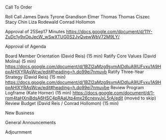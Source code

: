 Call To Order

Roll Call
James Davis
Tyrone Grandison
Elmer Thomas
Thomas Ciszec
Stacy Chin
Liza Rodewald
Conrad Hollomon

Approval of 25Sep17 Minutes
https://docs.google.com/document/d/11Y-ZuDc1y9xOpJecW_wSwXTUG0S2JvQvewWbV72M9LY/

Approval of Agenda


Board Member Orientation (David Reis) (15 min)
Ratify Core Values (David Molina) (5 min) 
https://docs.google.com/document/d/1BZI2aMzg9symAlDdIuA9lUFvxu1A9HpxAHlXYRAsWcw/edit#heading=h.do99ei7nmuvb
Ratify Three-Year Strategy (David Reis) (15 min) 
https://docs.google.com/document/d/1BZI2aMzg9symAlDdIuA9lUFvxu1A9HpxAHlXYRAsWcw/edit#heading=h.do99ei7nmuvbe
Review Program Logframe (Kate Horner) (15 min)
https://docs.google.com/document/d/1-rom4taHXnj8dsA6HSC4pRAaUtp4mx26cnexyJxL5rA/edit (moved to skip) 
Review Budget (David Reis / Conrad Hollomon) (15 min)


New Business

General Announcements

Adjournment
